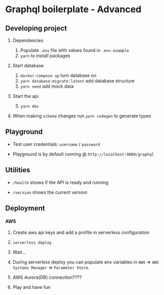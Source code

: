 # Graphql boilerplate - Advanced

## Developing project

1. Dependencies

    1. Populate `.env` file with values found in `.env.example`
    2. `yarn` to install packages

2. Start database

    1. `docker-compose up` turn database on
    2. `yarn database:migrate:latest` add database structure
    3. `yarn seed` add mock data

2. Start the api

    3. `yarn dev`

3. When making `schema` changes run `yarn codegen` to generate types

## Playground
  - Test user credentials: `username` / `password`

  - Playground is by default running @ `http://localhost:4000/graphql`

## Utilities

- `/health` shows if the API is ready and running

- `/version` shows the current version

## Deployment

#### AWS

1. Create aws api keys and add a profile in serverless configuration

2. `serverless deploy`

3. Wait...

4. During serverless deploy you can populate env variables in `AWS` => `AWS Systems Manager` => `Parameter Store`.

5. AWS Aurora(DB) connection????

6. Play and have fun